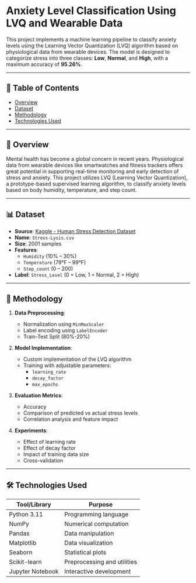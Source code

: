 # Anxiety Level Classification Using LVQ and Wearable Data

This project implements a machine learning pipeline to classify anxiety levels using the Learning Vector Quantization (LVQ) algorithm based on physiological data from wearable devices. The model is designed to categorize stress into three classes: **Low**, **Normal**, and **High**, with a maximum accuracy of **95.26%**.

---

## 📌 Table of Contents

- [Overview](#overview)
- [Dataset](#dataset)
- [Methodology](#methodology)
- [Technologies Used](#technologies-used)

---

## 📘 Overview

Mental health has become a global concern in recent years. Physiological data from wearable devices like smartwatches and fitness trackers offers great potential in supporting real-time monitoring and early detection of stress and anxiety. This project utilizes LVQ (Learning Vector Quantization), a prototype-based supervised learning algorithm, to classify anxiety levels based on body humidity, temperature, and step count.

---

## 📊 Dataset

- **Source**: [Kaggle - Human Stress Detection Dataset](https://www.kaggle.com/datasets/laavanya/stress-level-detection?resource=download)
- **Name**: `Stress-Lysis.csv`
- **Size**: 2001 samples
- **Features**:
  - `Humidity` (10% – 30%)
  - `Temperature` (79°F – 99°F)
  - `Step_count` (0 – 200)
- **Label**: `Stress_Level` (0 = Low, 1 = Normal, 2 = High)

---

## 🧠 Methodology

1. **Data Preprocessing**:
   - Normalization using `MinMaxScaler`
   - Label encoding using `LabelEncoder`
   - Train-Test Split (80%-20%)

2. **Model Implementation**:
   - Custom implementation of the LVQ algorithm
   - Training with adjustable parameters:
     - `learning_rate`
     - `decay_factor`
     - `max_epochs`

3. **Evaluation Metrics**:
   - Accuracy
   - Comparison of predicted vs actual stress levels
   - Correlation analysis and feature impact

4. **Experiments**:
   - Effect of learning rate
   - Effect of decay factor
   - Impact of training data size
   - Cross-validation

---

## 🛠 Technologies Used

| Tool/Library     | Purpose                           |
|------------------|-----------------------------------|
| Python 3.11      | Programming language              |
| NumPy            | Numerical computation             |
| Pandas           | Data manipulation                 |
| Matplotlib       | Data visualization                |
| Seaborn          | Statistical plots                 |
| Scikit-learn     | Preprocessing and utilities       |
| Jupyter Notebook | Interactive development           |